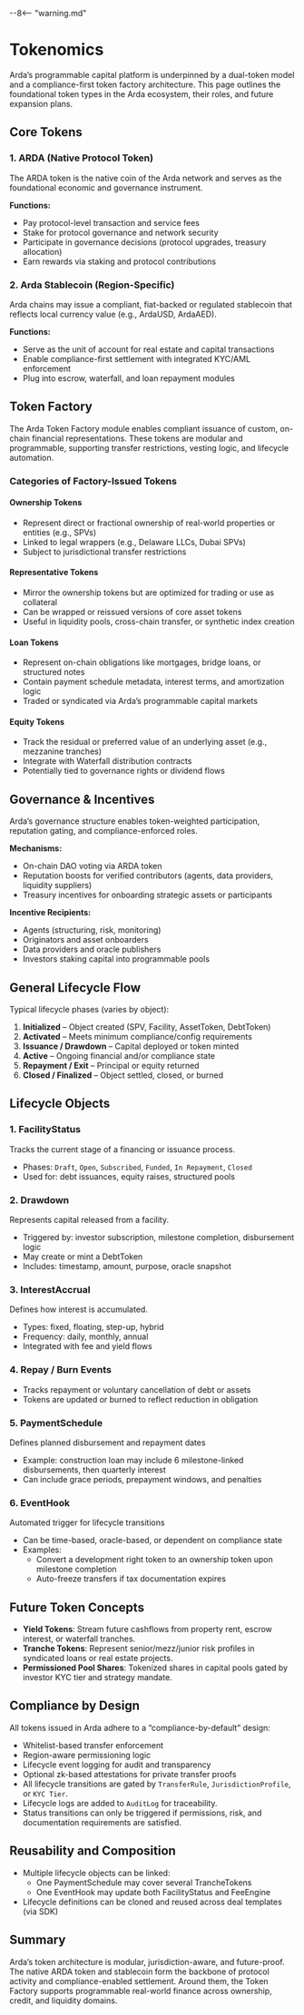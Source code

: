 --8<-- "warning.md"
# Tokenomics

Arda’s programmable capital platform is underpinned by a dual-token model and a compliance-first token factory architecture. This page outlines the foundational token types in the Arda ecosystem, their roles, and future expansion plans.

## Core Tokens

### 1. ARDA (Native Protocol Token)
The ARDA token is the native coin of the Arda network and serves as the foundational economic and governance instrument.

**Functions:**
- Pay protocol-level transaction and service fees
- Stake for protocol governance and network security
- Participate in governance decisions (protocol upgrades, treasury allocation)
- Earn rewards via staking and protocol contributions

### 2. Arda Stablecoin (Region-Specific)
Arda chains may issue a compliant, fiat-backed or regulated stablecoin that reflects local currency value (e.g., ArdaUSD, ArdaAED).

**Functions:**
- Serve as the unit of account for real estate and capital transactions
- Enable compliance-first settlement with integrated KYC/AML enforcement
- Plug into escrow, waterfall, and loan repayment modules

## Token Factory

The Arda Token Factory module enables compliant issuance of custom, on-chain financial representations. These tokens are modular and programmable, supporting transfer restrictions, vesting logic, and lifecycle automation.

### Categories of Factory-Issued Tokens

#### Ownership Tokens
- Represent direct or fractional ownership of real-world properties or entities (e.g., SPVs)
- Linked to legal wrappers (e.g., Delaware LLCs, Dubai SPVs)
- Subject to jurisdictional transfer restrictions

#### Representative Tokens
- Mirror the ownership tokens but are optimized for trading or use as collateral
- Can be wrapped or reissued versions of core asset tokens
- Useful in liquidity pools, cross-chain transfer, or synthetic index creation

#### Loan Tokens
- Represent on-chain obligations like mortgages, bridge loans, or structured notes
- Contain payment schedule metadata, interest terms, and amortization logic
- Traded or syndicated via Arda’s programmable capital markets

#### Equity Tokens
- Track the residual or preferred value of an underlying asset (e.g., mezzanine tranches)
- Integrate with Waterfall distribution contracts
- Potentially tied to governance rights or dividend flows

## Governance & Incentives

Arda’s governance structure enables token-weighted participation, reputation gating, and compliance-enforced roles.

**Mechanisms:**
- On-chain DAO voting via ARDA token
- Reputation boosts for verified contributors (agents, data providers, liquidity suppliers)
- Treasury incentives for onboarding strategic assets or participants

**Incentive Recipients:**
- Agents (structuring, risk, monitoring)
- Originators and asset onboarders
- Data providers and oracle publishers
- Investors staking capital into programmable pools

## General Lifecycle Flow

Typical lifecycle phases (varies by object):

1. **Initialized** – Object created (SPV, Facility, AssetToken, DebtToken)
2. **Activated** – Meets minimum compliance/config requirements
3. **Issuance / Drawdown** – Capital deployed or token minted
4. **Active** – Ongoing financial and/or compliance state
5. **Repayment / Exit** – Principal or equity returned
6. **Closed / Finalized** – Object settled, closed, or burned

## Lifecycle Objects

### 1. **FacilityStatus**
Tracks the current stage of a financing or issuance process.

- Phases: `Draft`, `Open`, `Subscribed`, `Funded`, `In Repayment`, `Closed`
- Used for: debt issuances, equity raises, structured pools

### 2. **Drawdown**
Represents capital released from a facility.

- Triggered by: investor subscription, milestone completion, disbursement logic
- May create or mint a DebtToken
- Includes: timestamp, amount, purpose, oracle snapshot

### 3. **InterestAccrual**
Defines how interest is accumulated.

- Types: fixed, floating, step-up, hybrid
- Frequency: daily, monthly, annual
- Integrated with fee and yield flows

### 4. **Repay / Burn Events**
- Tracks repayment or voluntary cancellation of debt or assets
- Tokens are updated or burned to reflect reduction in obligation

### 5. **PaymentSchedule**
Defines planned disbursement and repayment dates

- Example: construction loan may include 6 milestone-linked disbursements, then quarterly interest
- Can include grace periods, prepayment windows, and penalties

### 6. **EventHook**
Automated trigger for lifecycle transitions

- Can be time-based, oracle-based, or dependent on compliance state
- Examples:
  - Convert a development right token to an ownership token upon milestone completion
  - Auto-freeze transfers if tax documentation expires

## Future Token Concepts

- **Yield Tokens**: Stream future cashflows from property rent, escrow interest, or waterfall tranches.
- **Tranche Tokens**: Represent senior/mezz/junior risk profiles in syndicated loans or real estate projects.
- **Permissioned Pool Shares**: Tokenized shares in capital pools gated by investor KYC tier and strategy mandate.

## Compliance by Design

All tokens issued in Arda adhere to a “compliance-by-default” design:

- Whitelist-based transfer enforcement
- Region-aware permissioning logic
- Lifecycle event logging for audit and transparency
- Optional zk-based attestations for private transfer proofs
- All lifecycle transitions are gated by `TransferRule`, `JurisdictionProfile`, or `KYC Tier`.
- Lifecycle logs are added to `AuditLog` for traceability.
- Status transitions can only be triggered if permissions, risk, and documentation requirements are satisfied.

## Reusability and Composition

- Multiple lifecycle objects can be linked:
  - One PaymentSchedule may cover several TrancheTokens
  - One EventHook may update both FacilityStatus and FeeEngine
- Lifecycle definitions can be cloned and reused across deal templates (via SDK)

## Summary

Arda’s token architecture is modular, jurisdiction-aware, and future-proof. The native ARDA token and stablecoin form the backbone of protocol activity and compliance-enabled settlement. Around them, the Token Factory supports programmable real-world finance across ownership, credit, and liquidity domains.

